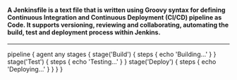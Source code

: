 #### A Jenkinsfile is a text file that is written using Groovy syntax for defining Continuous Integration and Continuous Deployment (CI/CD) pipeline as Code. It supports versioning, reviewing and collaborating, automating the build, test and deployment process within Jenkins.

----
pipeline {
   agent any
   stages {
       stage('Build') {
           steps {
               echo 'Building...'
           }
       }
       stage('Test') {
           steps {
               echo 'Testing...'
           }
       }
       stage('Deploy') {
           steps {
               echo 'Deploying...'
           }
       }
   }
}
